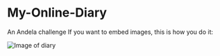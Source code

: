 # My-Online-Diary
An Andela challenge
If you want to embed images, this is how you do it:

![Image of diary](C:\Users\ERICK\Desktop\MyDiary\images\Dear-diary.jpg)
